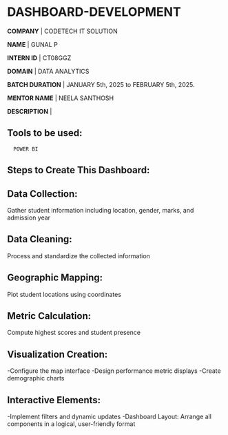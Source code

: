 # DASHBOARD-DEVELOPMENT


**COMPANY** | CODETECH IT SOLUTION

**NAME** | GUNAL P

**INTERN ID** | CT08GGZ

**DOMAIN** | DATA ANALYTICS

**BATCH DURATION** | JANUARY 5th, 2025 to FEBRUARY 5th, 2025.

**MENTOR NAME** | NEELA SANTHOSH

**DESCRIPTION** |

## Tools to be used:
      POWER BI 

## Steps to Create This Dashboard:

## Data Collection:
Gather student information including location, gender, marks, and admission year
## Data Cleaning:
Process and standardize the collected information
## Geographic Mapping: 
Plot student locations using coordinates
## Metric Calculation:
Compute highest scores and student presence
## Visualization Creation:
-Configure the map interface
-Design performance metric displays
-Create demographic charts
## Interactive Elements: 
-Implement filters and dynamic updates
-Dashboard Layout: Arrange all components in a logical, user-friendly format

